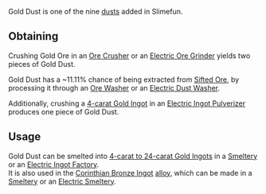 Gold Dust is one of the nine [dusts](https://github.com/TheBusyBiscuit/Slimefun4/wiki/Dusts) added in Slimefun.

## Obtaining
Crushing Gold Ore in an [Ore Crusher](https://github.com/TheBusyBiscuit/Slimefun4/wiki/Ore-Crusher) or an [Electric Ore Grinder](https://github.com/TheBusyBiscuit/Slimefun4/wiki/Electric-Ore-Grinder) yields two pieces of Gold Dust.

Gold Dust has a ~11.11% chance of being extracted from [Sifted Ore](https://github.com/TheBusyBiscuit/Slimefun4/wiki/Sifted-Ore), by processing it through an [Ore Washer](https://github.com/TheBusyBiscuit/Slimefun4/wiki/Ore-Washer) or an [Electric Dust Washer](https://github.com/TheBusyBiscuit/Slimefun4/wiki/Electric-Dust-Washer).

Additionally, crushing a [4-carat Gold Ingot](https://github.com/TheBusyBiscuit/Slimefun4/wiki/Gold-Ingot#Gold-Ingot-4-Carat) in an [Electric Ingot Pulverizer](https://github.com/TheBusyBiscuit/Slimefun4/wiki/Electric-Ingot-Pulverizer) produces one piece of Gold Dust.

## Usage
Gold Dust can be smelted into [4-carat to 24-carat Gold Ingots](https://github.com/TheBusyBiscuit/Slimefun4/wiki/Gold-Ingot) in a [Smeltery](https://github.com/TheBusyBiscuit/Slimefun4/wiki/Smeltery) or an [Electric Ingot Factory](https://github.com/TheBusyBiscuit/Slimefun4/wiki/Electric-Ingot-Factory).<br>
It is also used in the [Corinthian Bronze Ingot](https://github.com/TheBusyBiscuit/Slimefun4/wiki/Corinthian-Bronze-Ingot) [alloy](https://github.com/TheBusyBiscuit/Slimefun4/wiki/Ingots#Alloys), which can be made in a [Smeltery](https://github.com/TheBusyBiscuit/Slimefun4/wiki/Smeltery) or an [Electric Smeltery](https://github.com/TheBusyBiscuit/Slimefun4/wiki/Electric-Smeltery).
